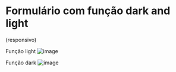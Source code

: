 # Formulário com função dark and light
(responsivo)

Função light
![image](https://user-images.githubusercontent.com/103968880/209589056-08de1a6a-33ad-429f-bbc1-95fe674a1838.png)

Função dark
![image](https://user-images.githubusercontent.com/103968880/209589085-7b47d505-17cf-49c1-838e-4ff99e1198d2.png)
